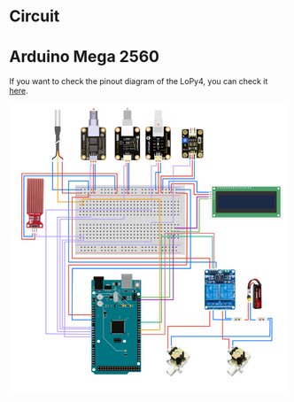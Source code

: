 # Circuit

 
# Arduino Mega 2560

If you want to check the pinout diagram of the LoPy4, you can check it [here](https://content.arduino.cc/assets/Pinout-Mega2560rev3_latest.pdf).

<p align="center">
  <img src="./circuit_arduino.png" alt="drawing" width="500"/>
</p>
